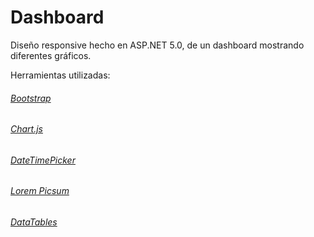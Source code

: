 # Dashboard
Diseño responsive hecho en ASP.NET 5.0, de un dashboard mostrando diferentes gráficos.

Herramientas utilizadas:

<h6><a href="https://getbootstrap.com/">Bootstrap</a></h6>
    <h6><a href="https://www.chartjs.org/">Chart.js</a></h6>
    <h6><a href="https://xdsoft.net/jqplugins/datetimepicker/">DateTimePicker</a></h6>
    <h6><a href="https://picsum.photos/">Lorem Picsum</a></h6>
    <h6><a href="https://datatables.net/">DataTables</a></h6>
